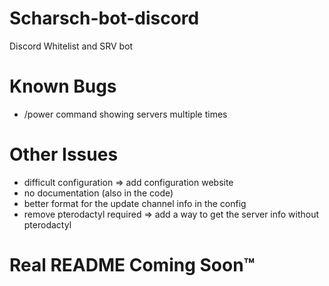 # Scharsch-bot-discord

Discord Whitelist and SRV bot

# Known Bugs

- /power command showing servers multiple times

# Other Issues

- difficult configuration => add configuration website
- no documentation (also in the code)
- better format for the update channel info in the config
- remove pterodactyl required => add a way to get the server info without pterodactyl

# Real README Coming Soon™
